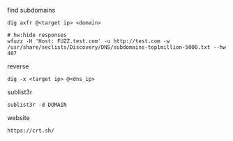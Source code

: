 find subdomains

```
dig axfr @<target ip> <domain>
```

```
# hw:hide responses
wfuzz -H 'Host: FUZZ.test.com' -u http://test.com -w /usr/share/seclists/Discovery/DNS/subdomains-top1million-5000.txt --hw 407
```

reverse

```
dig -x <target ip> @<dns_ip>
```

sublist3r

```
sublist3r -d DOMAIN
```

website

```
https://crt.sh/
```
